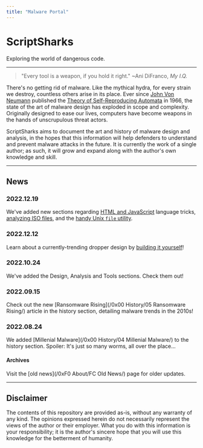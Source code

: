 ```yaml
---
title: "Malware Portal"
---
```


# ScriptSharks

Exploring the world of dangerous code.

***

> "Every tool is a weapon, if you hold it right." ~Ani DiFranco, _My I.Q._

There's no getting rid of malware. Like the mythical hydra, for every strain we destroy, countless others arise in its place. Ever since [John Von Neumann](https://en.wikipedia.org/wiki/John_von_Neumann) published the [Theory of Self-Reproducing Automata](https://cba.mit.edu/events/03.11.ASE/docs/VonNeumann.pdf) in 1966, the state of the art of malware design has exploded in scope and complexity. Originally designed to ease our lives, computers have become weapons in the hands of unscrupulous threat actors.

ScriptSharks aims to document the art and history of malware design and analysis, in the hopes that this information will help defenders to understand and prevent malware attacks in the future. It is currently the work of a single author; as such, it will grow and expand along with the author's own knowledge and skill.

***

## News

### 2022.12.19
We've added new sections regarding [HTML and JavaScript](/0x20%20Analysis/22%20Language%20Tricks/HTML%20and%20JS/) language tricks, [analyzing ISO files](/0x20%20Analysis/21%20File%20Forensics/ISOs/), and the [handy Unix `file` utility](/0x30%20Tools%20of%20the%20Trade/31%20File%20Manipulation/Metadata/).

### 2022.12.12

Learn about a currently-trending dropper design by [building it yourself](/0x10%20Design/12%20Droppers/00%20Intro/)!

### 2022.10.24

We've added the Design, Analysis and Tools sections. Check them out!

### 2022.09.15

Check out the new [Ransomware Rising](/0x00 History/05 Ransomware Rising/) article in the history section, detailing malware trends in the 2010s!

### 2022.08.24

We added [Millenial Malware](/0x00 History/04 Millenial Malware/) to the history section. Spoiler: It's just so many worms, all over the place...

#### Archives

Visit the [old news](/0xF0 About/FC Old News/) page for older updates.

***

## Disclaimer

The contents of this repository are provided as-is, without any warranty of any kind. The opinions expressed herein do not necessarily represent the views of the author or their employer. What you do with this information is your responsibility; it is the author's sincere hope that you will use this knowledge for the betterment of humanity.